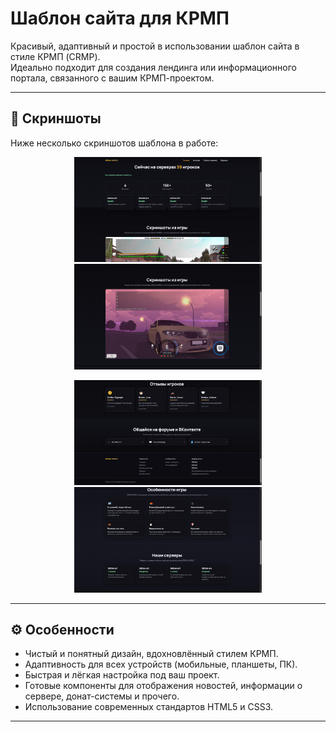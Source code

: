 # Шаблон сайта для КРМП

Красивый, адаптивный и простой в использовании шаблон сайта в стиле КРМП (CRMP).  
Идеально подходит для создания лендинга или информационного портала, связанного с вашим КРМП-проектом.

---

## 📸 Скриншоты

Ниже несколько скриншотов шаблона в работе:

<p align="center">
  <img src="./Screenshots/screen1.png" alt="Screen 1" width="300" />
  <img src="./Screenshots/screen2.png" alt="Screen 2" width="300" />
</p>

<p align="center">
  <img src="./Screenshots/screen3.png" alt="Screen 3" width="300" />
  <img src="./Screenshots/screen4.png" alt="Screen 4" width="300" />
</p>

---

## ⚙️ Особенности

- Чистый и понятный дизайн, вдохновлённый стилем КРМП.
- Адаптивность для всех устройств (мобильные, планшеты, ПК).
- Быстрая и лёгкая настройка под ваш проект.
- Готовые компоненты для отображения новостей, информации о сервере, донат-системы и прочего.
- Использование современных стандартов HTML5 и CSS3.

---

